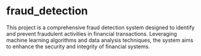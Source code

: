 # fraud_detection
This project is a comprehensive fraud detection system designed to identify and prevent fraudulent activities in financial transactions. Leveraging machine learning algorithms and data analysis techniques, the system aims to enhance the security and integrity of financial systems.
